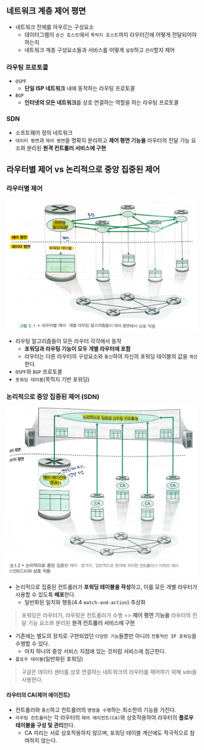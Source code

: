 ## 네트워크 계층 제어 평면

- 네트워크 전체를 아우르는 구성요소
  - 데이터그램이 `송신 호스트`에서 `목적지 호스트`까지 라우터간에 어떻게 전달되어야하는지
  - 네트워크 계층 구성요소들과 서비스를 어떻게 `설정`하고 `관리`할지 제어

### 라우팅 프로토콜

- `OSPF`
  - **단일 ISP 네트워크** 내에 동작하는 라우팅 프로토콜
- `BGP`
  - **인터넷의 모든 네트워크**를 상호 연결하는 역할을 하는 라우팅 프로토콜

### SDN

- 소프트웨어 정의 네트워크
- `데이터 평면`과 `제어 평면`을 명확히 분리하고 **제어 평면 기능을** 라우터의 전달 기능 요소와 분리된 **원격 컨트롤러 서비스에 구현**

## 라우터별 제어 vs 논리적으로 중앙 집중된 제어

### 라우터별 제어

<img src="img/img.png" width="500">

- 라우팅 알고리즘들이 모든 라우터 각각에서 동작
  - **포워딩과 라우팅 기능이 모두 개별 라우터에 포함**
  - 라우터는 다른 라우터의 구성요소와 `통신`하여 자신의 포워딩 테이블의 값을 `계산`한다.
- `OSPF`와 `BGP` 프로토콜
- `포워딩 테이블`(목적지 기반 포워딩)

### 논리적으로 중앙 집중된 제어 (SDN)

<img src="img/img_1.png" width="500">

- 논리적으로 집중된 컨트롤러가 **포워딩 테이블을 작성**하고, 이를 모든 개별 라우터가 사용할 수 있도록 **배포**한다.
  - 일반화된 일치와 행동(4.4 `match-and-action`) 추상화

> 포워딩은 라우터가, 라우팅은 컨트롤러가 수행
> => **제어 평면 기능을** 라우터의 전달 기능 요소와 분리된 **원격 컨트롤러 서비스에 구현**

- 기존에는 별도의 장치로 구현되었던 `다양한 기능`들뿐만 아니라 `전통적인 IP 포워딩`을 수행할 수 있다.
  - 마치 하나의 중앙 서비스 지점에 있는 것처럼 서비스에 접근한다.
- `플로우 테이블`(일반화된 포워딩)

> 구글은 데이터 센터를 상호 연결하는 네트워크의 라우터를 제어하기 위해 sdn을 사용한다.

#### 라우터의 CA(제어 에이전트)

- 컨트롤러와 `통신`하고 컨트롤러의 `명령을 수행`하는 최소한의 기능을 가진다.
- `라우팅 컨트롤러`는 각 라우터의 `제어 에이전트(CA)`와 상호작용하여 라우터의 **플로우 테이블을 구성 및 관리**한다.
  - CA 끼리는 서로 상호작용하지 않으며, 포워딩 테이블 계산에도 적극적으로 참여하지 않는다.

